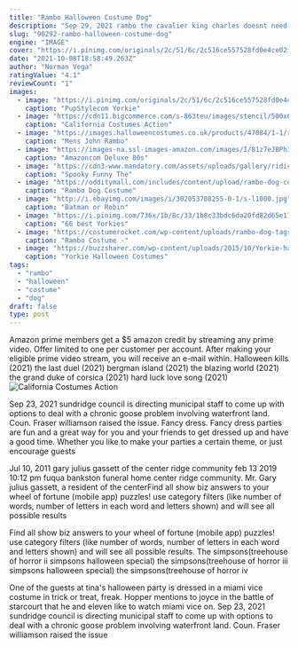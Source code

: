 ```yaml
---
title: "Rambo Halloween Costume Dog"
description: "Sep 29, 2021 rambo the cavalier king charles doesnt need to know how to speak to communicate his feelings regarding moms halloween costume. Like most dogs, rambo is not too"
slug: "90292-rambo-halloween-costume-dog"
engine: "IMAGE"
cover: "https://i.pinimg.com/originals/2c/51/6c/2c516ce557528fd0e4ce02f430276047.jpg"
date: "2021-10-08T18:58:49.263Z"
author: "Norman Vega"
ratingValue: "4.1"
reviewCount: "1"
images:
  - image: "https://i.pinimg.com/originals/2c/51/6c/2c516ce557528fd0e4ce02f430276047.jpg"
    caption: "PupStylecom Yorkie"
  - image: "https://cdn11.bigcommerce.com/s-863teu/images/stencil/500x659/products/14234/45138/8f378984-3f7d-50b4-b75d-2d71382e5d70__27050.1548874714.jpg?c=2"
    caption: "California Costumes Action"
  - image: "https://images.halloweencostumes.co.uk/products/47084/1-1/rambo-mens-john-rambo-costume.jpg"
    caption: "Mens John Rambo"
  - image: "https://images-na.ssl-images-amazon.com/images/I/81z7eJBPh3L.jpg"
    caption: "Amazoncom Deluxe 80s"
  - image: "https://cdn3-www.mandatory.com/assets/uploads/gallery/ridiculous-pet-costumes/poop-emoji-pinterest.jpg"
    caption: "Spooky Funny The"
  - image: "https://odditymall.com/includes/content/upload/rambo-dog-costume-4519.jpg"
    caption: "Rambo Dog Costume"
  - image: "http://i.ebayimg.com/images/i/302053708255-0-1/s-l1000.jpg"
    caption: "Batman or Robin"
  - image: "https://i.pinimg.com/736x/1b/8c/33/1b8c33bdc6da20fd82d65e171dc91b28--guns-yorkie.jpg"
    caption: "66 best Yorkies"
  - image: "https://costumerocket.com/wp-content/uploads/rambo-dog-tags-2.jpg"
    caption: "Rambo Costume -"
  - image: "https://buzzsharer.com/wp-content/uploads/2015/10/Yorkie-halloween-costume-bee.jpg"
    caption: "Yorkie Halloween Costumes"
tags:
  - "rambo"
  - "halloween"
  - "costume"
  - "dog"
draft: false
type: post
---
```


Amazon prime members get a $5 amazon credit by streaming any prime video. Offer limited to one per customer per account. After making your eligible prime video stream, you will receive an e-mail within. Halloween kills (2021) the last duel (2021) bergman island (2021) the blazing world (2021) the grand duke of corsica (2021) hard luck love song (2021)
![California Costumes Action](https://cdn11.bigcommerce.com/s-863teu/images/stencil/500x659/products/14234/45138/8f378984-3f7d-50b4-b75d-2d71382e5d70__27050.1548874714.jpg?c=2 "California Costumes Action")

Sep 23, 2021 sundridge council is directing municipal staff to come up with options to deal with a chronic goose problem involving waterfront land. Coun. Fraser williamson raised the issue. Fancy dress. Fancy dress parties are fun and a great way for you and your friends to get dressed up and have a good time. Whether you like to make your parties a certain theme, or just encourage guests
<!--inArticleAds-->

<!--galleryOne-->

Jul 10, 2011 gary julius gassett of the center ridge community feb 13 2019 10:12 pm fuqua bankston funeral home center ridge community. Mr. Gary julius gassett, a resident of the centerFind all show biz answers to your wheel of fortune (mobile app) puzzles! use category filters (like number of words, number of letters in each word and letters shown) and will see all possible results
<!--inArticleAds-->

<!--galleryTwo-->

Find all show biz answers to your wheel of fortune (mobile app) puzzles! use category filters (like number of words, number of letters in each word and letters shown) and will see all possible results. The simpsons(treehouse of horror ii simpsons halloween special) the simpsons(treehouse of horror iii simpsons halloween special) the simpsons(treehouse of horror iv
<!--galleryThree-->

One of the guests at tina's halloween party is dressed in a miami vice costume in trick or treat, freak. Hopper mentions to joyce in the battle of starcourt that he and eleven like to watch miami vice on. Sep 23, 2021 sundridge council is directing municipal staff to come up with options to deal with a chronic goose problem involving waterfront land. Coun. Fraser williamson raised the issue